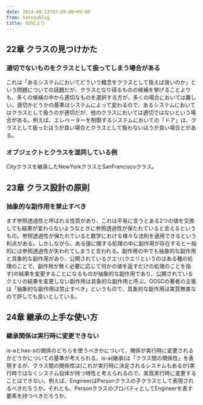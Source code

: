 ```yaml
---
date: 2014-08-23T07:09:00+09:00
from: hatenablog
title: OOSCより
---
```


<h2>22章 クラスの見つけかた</h2>

<h3>適切でないものをクラスとして扱ってしまう場合がある</h3>

<p>これは「あるシステムにおいてどういう概念をクラスとして扱えば良いのか」という問題についての話題だが、クラスとなり得るものの候補を挙げることよりも、多くの候補の中から適切なものを選択する方が、多くの場合においては難しい。適切かどうかの基準はシステムによって変わるので、あるシステムにおいてはクラスとして扱うのが適切だが、他のクラスにおいては適切ではないという場合がある。例えば、エレベーターを制御するシステムにおいての「ドア」は、クラスとして扱ったほうが良い場合とクラスとして扱わないほうが良い場合とがある。</p>

<h3>オブジェクトとクラスを混同している例</h3>

<p>Cityクラスを継承したNewYorkクラスとSanFranciscoクラス。</p>

<h2>23章 クラス設計の原則</h2>

<h3>抽象的な副作用を禁止すべき</h3>

<p>まず参照透過性と呼ばれる性質があり、これは平易に言うとある2つの値を交換しても結果が変わらないようなときに参照透過性が保たれていると言えるというもの。参照透過性が保たれていると数学における様々な法則を適用できるという利点がある。しかしながら、ある値に関する処理の中に副作用が存在すると一般的には参照透過性が失われてしまうと言われる。副作用の中でも抽象的な副作用と具象的な副作用があり、公開されているクエリ(クエリというのはある種の処理のことで、副作用が無く必要に応じて何かの値を返すだけの処理のことを指す)の結果を変更することになるものが抽象的な副作用であり、公開されているクエリの結果を変更しない副作用は具象的な副作用と呼ぶ。OOSCの著者の主張は「抽象的な副作用は禁止すべき」というもので、具象的な副作用は実質無害なので許しても良いとしている。</p>

<h2>24章 継承の上手な使い方</h2>

<h3>継承関係は実行時に変更できない</h3>

<p>is-aとhas-aの関係のどちらを使うべきかについて、関係が実行時に変更されるかどうかについての基準が考えられる。is-a(継承)は「クラス間の関係性」を表現するが、クラス間の関係性は(これが実行時に決定されるシステムもあるが)実行時ではなくシステム自体が持つ特性と考えられるので、実質実行時に変更することはできない。例えば、EngineerはPersonクラスの子クラスとして表現されるべきだろうか。それとも、PersonクラスのプロパティとしてEngineerを表す要素を持つべきだろうか。</p>

